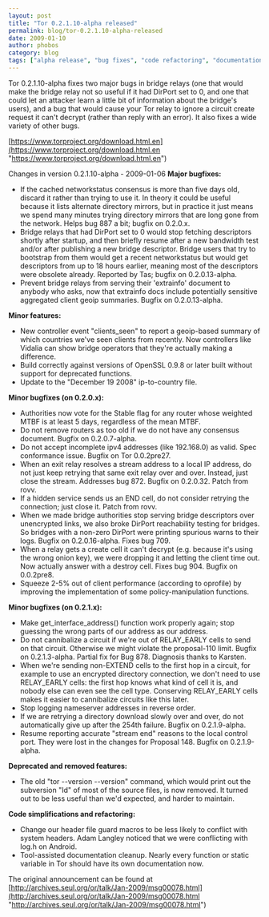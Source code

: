 ```yaml
---
layout: post
title: "Tor 0.2.1.10-alpha released"
permalink: blog/tor-0.2.1.10-alpha-released
date: 2009-01-10
author: phobos
category: blog
tags: ["alpha release", "bug fixes", "code refactoring", "documentation"]
---
```


Tor 0.2.1.10-alpha fixes two major bugs in bridge relays (one that would
make the bridge relay not so useful if it had DirPort set to 0, and one
that could let an attacker learn a little bit of information about the
bridge's users), and a bug that would cause your Tor relay to ignore a
circuit create request it can't decrypt (rather than reply with an error).
It also fixes a wide variety of other bugs.

[https://www.torproject.org/download.html.en](https://www.torproject.org/download.html.en "https://www.torproject.org/download.html.en")

Changes in version 0.2.1.10-alpha - 2009-01-06
**Major bugfixes:**

- If the cached networkstatus consensus is more than five days old,
 discard it rather than trying to use it. In theory it could
 be useful because it lists alternate directory mirrors, but in
 practice it just means we spend many minutes trying directory
 mirrors that are long gone from the network. Helps bug 887 a bit;
 bugfix on 0.2.0.x.
- Bridge relays that had DirPort set to 0 would stop fetching
 descriptors shortly after startup, and then briefly resume
 after a new bandwidth test and/or after publishing a new bridge
 descriptor. Bridge users that try to bootstrap from them would
 get a recent networkstatus but would get descriptors from up to
 18 hours earlier, meaning most of the descriptors were obsolete
 already. Reported by Tas; bugfix on 0.2.0.13-alpha.
- Prevent bridge relays from serving their 'extrainfo' document
 to anybody who asks, now that extrainfo docs include potentially
 sensitive aggregated client geoip summaries. Bugfix on
 0.2.0.13-alpha.

**Minor features:**

- New controller event "clients\_seen" to report a geoip-based summary
 of which countries we've seen clients from recently. Now controllers
 like Vidalia can show bridge operators that they're actually making
 a difference.
- Build correctly against versions of OpenSSL 0.9.8 or later built
 without support for deprecated functions.
 - Update to the "December 19 2008" ip-to-country file.

**Minor bugfixes (on 0.2.0.x):**

- Authorities now vote for the Stable flag for any router whose
 weighted MTBF is at least 5 days, regardless of the mean MTBF.
- Do not remove routers as too old if we do not have any consensus
 document. Bugfix on 0.2.0.7-alpha.
- Do not accept incomplete ipv4 addresses (like 192.168.0) as valid.
 Spec conformance issue. Bugfix on Tor 0.0.2pre27.
- When an exit relay resolves a stream address to a local IP address,
 do not just keep retrying that same exit relay over and
 over. Instead, just close the stream. Addresses bug 872. Bugfix
 on 0.2.0.32. Patch from rovv.
- If a hidden service sends us an END cell, do not consider
 retrying the connection; just close it. Patch from rovv.
- When we made bridge authorities stop serving bridge descriptors over
 unencrypted links, we also broke DirPort reachability testing for
 bridges. So bridges with a non-zero DirPort were printing spurious
 warns to their logs. Bugfix on 0.2.0.16-alpha. Fixes bug 709.
- When a relay gets a create cell it can't decrypt (e.g. because it's
 using the wrong onion key), we were dropping it and letting the
 client time out. Now actually answer with a destroy cell. Fixes
 bug 904. Bugfix on 0.0.2pre8.
- Squeeze 2-5% out of client performance (according to oprofile) by
 improving the implementation of some policy-manipulation functions.

**Minor bugfixes (on 0.2.1.x):**

- Make get\_interface\_address() function work properly again; stop
 guessing the wrong parts of our address as our address.
- Do not cannibalize a circuit if we're out of RELAY\_EARLY cells to
 send on that circuit. Otherwise we might violate the proposal-110
 limit. Bugfix on 0.2.1.3-alpha. Partial fix for Bug 878. Diagnosis
 thanks to Karsten.
- When we're sending non-EXTEND cells to the first hop in a circuit,
 for example to use an encrypted directory connection, we don't need
 to use RELAY\_EARLY cells: the first hop knows what kind of cell
 it is, and nobody else can even see the cell type. Conserving
 RELAY\_EARLY cells makes it easier to cannibalize circuits like
 this later.
- Stop logging nameserver addresses in reverse order.
- If we are retrying a directory download slowly over and over, do
 not automatically give up after the 254th failure. Bugfix on
 0.2.1.9-alpha.
- Resume reporting accurate "stream end" reasons to the local control
 port. They were lost in the changes for Proposal 148. Bugfix on
 0.2.1.9-alpha.

**Deprecated and removed features:**

- The old "tor --version --version" command, which would print out
 the subversion "Id" of most of the source files, is now removed. It
 turned out to be less useful than we'd expected, and harder to
 maintain.

**Code simplifications and refactoring:**

- Change our header file guard macros to be less likely to conflict
 with system headers. Adam Langley noticed that we were conflicting
 with log.h on Android.
- Tool-assisted documentation cleanup. Nearly every function or
 static variable in Tor should have its own documentation now.

The original announcement can be found at [http://archives.seul.org/or/talk/Jan-2009/msg00078.html](http://archives.seul.org/or/talk/Jan-2009/msg00078.html "http://archives.seul.org/or/talk/Jan-2009/msg00078.html")

